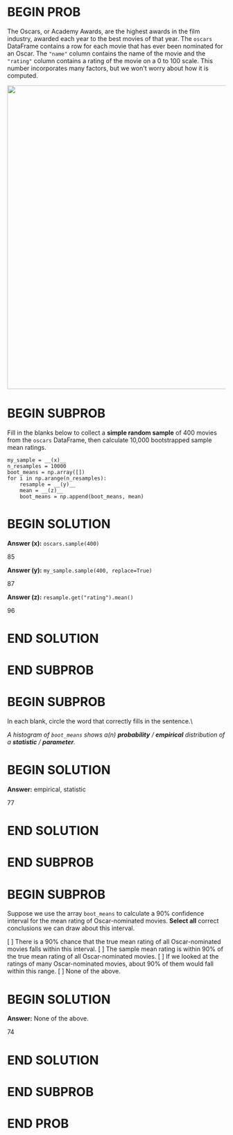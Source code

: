 # BEGIN PROB

The Oscars, or Academy Awards, are the highest awards in the film
industry, awarded each year to the best movies of that year. The
`oscars` DataFrame contains a row for each movie that has ever been
nominated for an Oscar. The `"name"` column contains the name of the
movie and the `"rating"` column contains a rating of the movie on a 0 to
100 scale. This number incorporates many factors, but we won't worry
about how it is computed.

<center><img src="../../assets/images/wi24-quizzes/oscar.png" width=700></center>

# BEGIN SUBPROB

Fill in the blanks below to collect a **simple random sample** of 400
movies from the `oscars` DataFrame, then calculate 10,000 bootstrapped
sample mean ratings.

    my_sample = __(x)__
    n_resamples = 10000
    boot_means = np.array([])
    for i in np.arange(n_resamples):
        resample = __(y)__
        mean = __(z)__
        boot_means = np.append(boot_means, mean)


# BEGIN SOLUTION

**Answer (x):** `oscars.sample(400)`

<average>85</average>

**Answer (y):** `my_sample.sample(400, replace=True)`

<average>87</average>

**Answer (z):** `resample.get("rating").mean()`

<average>96</average>
# END SOLUTION

# END SUBPROB

# BEGIN SUBPROB

In each blank, circle the word that correctly fills in the sentence.\

*A histogram of `boot_means` shows a(n) **probability** / **empirical** distribution of a **statistic** / **parameter**.*

# BEGIN SOLUTION
**Answer:** empirical, statistic

<average>77</average>

# END SOLUTION

# END SUBPROB

# BEGIN SUBPROB

Suppose we use the array `boot_means` to calculate a 90% confidence
interval for the mean rating of Oscar-nominated movies. **Select all**
correct conclusions we can draw about this interval.

[ ] There is a 90% chance that the true mean rating of all Oscar-nominated movies falls within this interval.
[ ] The sample mean rating is within 90% of the true mean rating of all Oscar-nominated movies.
[ ] If we looked at the ratings of many Oscar-nominated movies, about 90% of them would fall within this range.
[ ] None of the above.

# BEGIN SOLUTION
**Answer:** None of the above.

<average>74</average>

# END SOLUTION

# END SUBPROB

# END PROB
